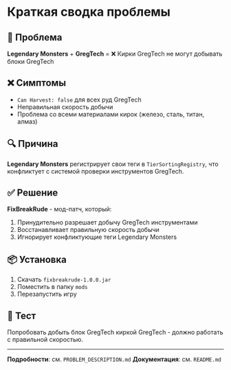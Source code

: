 # Краткая сводка проблемы

## 🚨 Проблема
**Legendary Monsters** + **GregTech** = ❌ Кирки GregTech не могут добывать блоки GregTech

## ❌ Симптомы
- `Can Harvest: false` для всех руд GregTech
- Неправильная скорость добычи
- Проблема со всеми материалами кирок (железо, сталь, титан, алмаз)

## 🔍 Причина
**Legendary Monsters** регистрирует свои теги в `TierSortingRegistry`, что конфликтует с системой проверки инструментов GregTech.

## ✅ Решение
**FixBreakRude** - мод-патч, который:
1. Принудительно разрешает добычу GregTech инструментами
2. Восстанавливает правильную скорость добычи
3. Игнорирует конфликтующие теги Legendary Monsters

## 📦 Установка
1. Скачать `fixbreakrude-1.0.0.jar`
2. Поместить в папку `mods`
3. Перезапустить игру

## 🧪 Тест
Попробовать добыть блок GregTech киркой GregTech - должно работать с правильной скоростью.

---
**Подробности**: см. `PROBLEM_DESCRIPTION.md`
**Документация**: см. `README.md` 